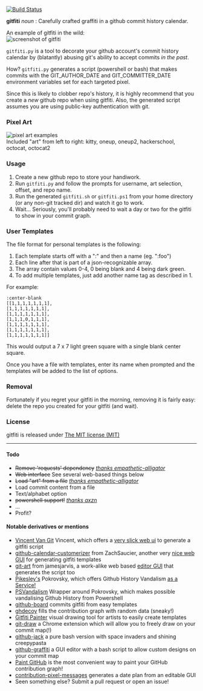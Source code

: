 [![Build Status](https://travis-ci.org/gelstudios/gitfiti.svg?branch=master)](https://travis-ci.org/gelstudios/gitfiti)

**gitfiti** _noun_ : Carefully crafted graffiti in a github commit history calendar.  

An example of gitfiti in the wild:  
![screenshot of gitfiti](https://raw.github.com/gelstudios/gitfiti/master/gitfiti-screenshot.png "screenshot")

`gitfiti.py` is a tool to decorate your github account's commit history calendar by (blatantly) abusing git's ability to accept commits _in the past_.

How? `gitfiti.py` generates a script (powershell or bash) that makes commits with the GIT_AUTHOR_DATE and GIT_COMMITTER_DATE environment variables set for each targeted pixel.

Since this is likely to clobber repo's history, it is highly recommend that you create a _new_ github repo when using gitfiti. Also, the generated script assumes you are using public-key authentication with git.

### Pixel Art

![pixel art examples](https://raw.github.com/gelstudios/gitfiti/master/pixels-large.png "pixel art")  
Included "art" from left to right: kitty, oneup, oneup2, hackerschool, octocat, octocat2

### Usage

1. Create a new github repo to store your handiwork.
2. Run `gitfiti.py` and follow the prompts for username, art selection, offset, and repo name.
3. Run the generated `gitfiti.sh` or `gitfiti.ps1` from your home directory (or any non-git tracked dir) and watch it go to work.
4. Wait... Seriously, you'll probably need to wait a day or two for the gitfiti to show in your commit graph.

### User Templates

The file format for personal templates is the following:

1. Each template starts off with a ":" and then a name (eg. ":foo")
2. Each line after that is part of a json-recognizable array.
3. The array contain values 0-4, 0 being blank and 4 being dark green.
4. To add multiple templates, just add another name tag as described in 1.

For example:

```
:center-blank
[[1,1,1,1,1,1,1],
[1,1,1,1,1,1,1],
[1,1,1,1,1,1,1],
[1,1,1,0,1,1,1],
[1,1,1,1,1,1,1],
[1,1,1,1,1,1,1],
[1,1,1,1,1,1,1]]
```

This would output a 7 x 7 light green square with a single blank center square.

Once you have a file with templates, enter its name when prompted and the templates will be added to the list of options.

### Removal

Fortunately if you regret your gitfiti in the morning, removing it is fairly easy: delete the repo you created for your gitfiti (and wait).

### License

gitfiti is released under [The MIT license (MIT)](http://opensource.org/licenses/MIT)

---

#### Todo

- ~~Remove 'requests' dependency~~ [_thanks empathetic-alligator_](https://github.com/empathetic-alligator)
- ~~Web interface~~ See several web-based things below
- ~~Load "art" from a file~~ [_thanks empathetic-alligator_](https://github.com/empathetic-alligator)
- Load commit content from a file
- Text/alphabet option
- ~~powershell support!~~ [_thanks axzn_](https://github.com/axzn)
- ...
- Profit?

#### Notable derivatives or mentions

- [Vincent Van Git](https://github.com/jh3y/vincent-van-git) Vincent, which offers a [very slick web ui](https://vincent-van-git.netlify.app/) to generate a gitfiti script
- [github-calendar-customerizer](https://github.com/ZachSaucier/github-calendar-customizer) from ZachSaucier, another very [nice web GUI](https://codepen.io/ZachSaucier/full/PzVRBy) for generating gitfiti templates
- [git-art](https://github.com/jamesjarvis/git-art) from jamesjarvis, a work-alike web based [editor GUI](https://jamesjarvis.github.io/git-art/) that generates the script too
- [Pikesley's](https://github.com/pikesley) Pokrovsky, which offers Github History Vandalism [as a Service!](http://pokrovsky.herokuapp.com/)
- [PSVandalism](https://github.com/DenisBalan/PSVandalism) Wrapper around Pokrovsky, which makes possible vandalising Github History from Powershell
- [github-board](https://github.com/bayandin/github-board) commits gitfiti from easy templates
- [ghdecoy](https://github.com/tickelton/ghdecoy) fills the contribution graph with random data (sneaky!)
- [Gitfiti Painter](http://codepen.io/cbas/pen/vOXeKV) visual drawing tool for artists to easily create templates
- [git-draw](https://github.com/ben174/git-draw) a Chrome extension which will allow you to freely draw on your commit map(!)
- [github-jack](https://github.com/tardypad/github-jack) a pure bash version with space invaders and shining creepypasta
- [github-graffiti](https://github.com/mavrk/github-graffiti) a GUI editor with a bash script to allow custom designs on your commit map
- [Paint GitHub](https://paintgithub.com/) is the most convenient way to paint your GitHub contribution graph!
- [contribution-pixel-messages](https://github.com/abulvenz/contribution-pixel-messages) generates a date plan from an editable GUI
- Seen something else? Submit a pull request or open an issue!
